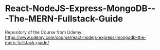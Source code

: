 # React-NodeJS-Express-MongoDB---The-MERN-Fullstack-Guide
Repository of the Course from Udemy: https://www.udemy.com/course/react-nodejs-express-mongodb-the-mern-fullstack-guide/
